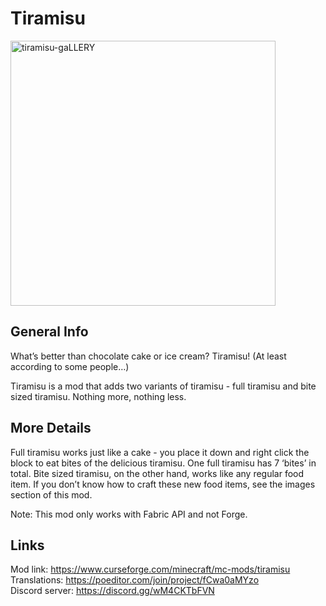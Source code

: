 # Tiramisu

<img width="424" alt="tiramisu-gaLLERY" src="https://github.com/SirJain0/Tiramisu/assets/94301223/4b552e07-81a1-4db3-81e2-bd4c7fffd876">

## General Info

What’s better than chocolate cake or ice cream? Tiramisu! (At least according to some people…)

Tiramisu is a mod that adds two variants of tiramisu - full tiramisu and bite sized tiramisu. Nothing more, nothing less.

## More Details

Full tiramisu works just like a cake - you place it down and right click the block to eat bites of the delicious tiramisu. One full tiramisu has 7 ‘bites’ in total. Bite sized tiramisu, on the other hand, works like any regular food item. If you don’t know how to craft these new food items, see the images section of this mod.

Note: This mod only works with Fabric API and not Forge.

## Links
Mod link: https://www.curseforge.com/minecraft/mc-mods/tiramisu <br>
Translations: https://poeditor.com/join/project/fCwa0aMYzo <br>
Discord server: https://discord.gg/wM4CKTbFVN
